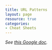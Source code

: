 ```yaml
---
title: URL Patterns
layout: page
resource: true
categories:
- Cheat Sheets
---
```


*See [this Google doc](https://docs.google.com/drawings/d/1YukvDdi1NlQSiq9hS0bWQXA2UmqjWeBrSraV8C6Nzmw/edit?usp=sharing).*

